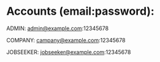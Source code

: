 # Accounts (email:password):

ADMIN: admin@example.com:12345678

COMPANY: campany@example.com:12345678

JOBSEEKER: jobseeker@example.com:12345678

